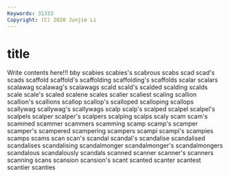 ```yaml
---
Keywords: 31333
Copyright: (C) 2020 Junjie Li
---
```


# title

Write contents here!!!
bby 
scabies 
scabies's 
scabrous 
scabs 
scad 
scad's
scads 
scaffold 
scaffold's 
scaffolding 
scaffolding's 
scaffolds 
scalar 
scalars 
scalawag 
scalawag's
scalawags 
scald 
scald's 
scalded 
scalding 
scalds 
scale 
scale's 
scaled 
scalene
scales 
scalier 
scaliest 
scaling 
scallion 
scallion's 
scallions 
scallop 
scallop's 
scalloped
scalloping 
scallops 
scallywag 
scallywag's 
scallywags 
scalp 
scalp's 
scalped 
scalpel 
scalpel's
scalpels 
scalper 
scalper's 
scalpers 
scalping 
scalps 
scaly 
scam 
scam's 
scammed
scammer 
scammers 
scamming 
scamp 
scamp's 
scamper 
scamper's 
scampered 
scampering 
scampers
scampi 
scampi's 
scampies 
scamps 
scams 
scan 
scan's 
scandal 
scandal's 
scandalise
scandalised 
scandalises 
scandalising 
scandalmonger 
scandalmonger's 
scandalmongers 
scandalous 
scandalously 
scandals 
scanned
scanner 
scanner's 
scanners 
scanning 
scans 
scansion 
scansion's 
scant 
scanted 
scanter
scantest 
scantier 
scanties 

